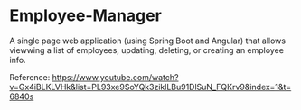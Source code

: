 # Employee-Manager

A single page web application (using Spring Boot and Angular) that allows viewwing a list of employees, updating, deleting, or creating an employee info.

Reference: https://www.youtube.com/watch?v=Gx4iBLKLVHk&list=PL93xe9SoYQk3ziklLBu91DlSuN_FQKrv9&index=1&t=6840s
